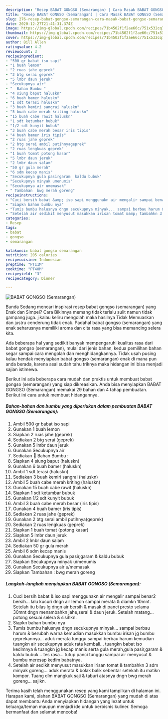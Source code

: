 ```yaml
---
description: "Resep BABAT GONGSO (Semarangan) | Cara Masak BABAT GONGSO (Semarangan) Yang Bisa Manjain Lidah"
title: "Resep BABAT GONGSO (Semarangan) | Cara Masak BABAT GONGSO (Semarangan) Yang Bisa Manjain Lidah"
slug: 276-resep-babat-gongso-semarangan-cara-masak-babat-gongso-semarangan-yang-bisa-manjain-lidah
date: 2020-12-27T21:41:31.374Z
image: https://img-global.cpcdn.com/recipes/71b4502f1f2ae66c/751x532cq70/babat-gongso-semarangan-foto-resep-utama.jpg
thumbnail: https://img-global.cpcdn.com/recipes/71b4502f1f2ae66c/751x532cq70/babat-gongso-semarangan-foto-resep-utama.jpg
cover: https://img-global.cpcdn.com/recipes/71b4502f1f2ae66c/751x532cq70/babat-gongso-semarangan-foto-resep-utama.jpg
author: Bill Allen
ratingvalue: 4.2
reviewcount: 3
recipeingredient:
- "500 gr babat iso sapi"
- "1 buah lemon"
- "2 ruas jahe geprek"
- "2 btg serai geprek"
- "5 lmbr daun jeruk"
- "Secukupnya air"
- "  Bahan Bumbu "
- "4 siung baput haluskn"
- "6 buah bamer haluskn"
- "1 sdt terasi haluskn"
- "3 buah kemiri sangrai haluskn"
- "5 buah cabe merah kriting haluskn"
- "15 buah cabe rawit haluskn"
- "1 sdt ketumbar bubuk"
- "1/2 sdt kunyit bubuk"
- "3 buah cabe merah besar iris tipis"
- "4 buah bamer iris tipis"
- "2 ruas jahe geprek"
- "2 btg serai ambil putihnyageprek"
- "2 ruas lengkuas geprek"
- "1 buah tomat potong kasar"
- "5 lmbr daun jeruk"
- "2 lmbr daun salam"
- "50 gr gula merah"
- "6 sdm kecap manis"
- "Secukupnya gula pasirgaram  kaldu bubuk"
- "Secukupnya minyak umenumis"
- "Secukupnya air umemasak"
- " Tambahan  bwg merah goreng"
recipeinstructions:
- "Cuci bersih babat &amp; iso sapi menggunakn air mengalir sampai benar2 bersih... lalu kucuri dngn air lemon sampai merata &amp; diamkn 10mnt. Setelah itu bilas lg dngn air bersih &amp; masak di panci presto selama 30mnt dngn menambahkn jahe,serai &amp; daun jeruk. Setelah matang... potong sesuai selera &amp; sisihkn."
- "Siapkn bahan bumbu nya"
- "Tumis bumbu halusnya dngn secukupnya minyak... sampai berbau harum &amp; berubah warna kemudian masukkan bumbu irisan jg bumbu geprekannya... aduk merata tunggu sampai berbau harum kemudian tuangkn air secukupnya aduk rata kembali... tuangkn babat iso kedlmnya &amp; tuangkn jg kecap manis serta gula merah,gula pasir,garam &amp; kaldu bubuk... tes rasa... tutup panci tunggu sampai air menyusut &amp; bumbu meresap kedlm babatnya."
- "Setelah air sedikit menyusut masukkan irisan tomat &amp; tambahkn 3 sdm minyak goreng... aduk merata &amp; bolak balik sebentar setekah itu matikn kompor. Tuang dlm mangkuk saji &amp; taburi atasnya dngn bwg merah goreng... sajikn."
categories:
- Resep
tags:
- babat
- gongso
- semarangan

katakunci: babat gongso semarangan 
nutrition: 205 calories
recipecuisine: Indonesian
preptime: "PT11M"
cooktime: "PT40M"
recipeyield: "3"
recipecategory: Dinner

---
```



![BABAT GONGSO (Semarangan)](https://img-global.cpcdn.com/recipes/71b4502f1f2ae66c/751x532cq70/babat-gongso-semarangan-foto-resep-utama.jpg)

Bunda Sedang mencari inspirasi resep babat gongso (semarangan) yang Enak dan Simpel? Cara Bikinnya memang tidak terlalu sulit namun tidak gampang juga. jikalau keliru mengolah maka hasilnya Tidak Memuaskan dan justru cenderung tidak enak. Padahal babat gongso (semarangan) yang enak seharusnya memiliki aroma dan cita rasa yang bisa memancing selera kita.



Ada beberapa hal yang sedikit banyak mempengaruhi kualitas rasa dari babat gongso (semarangan), mulai dari jenis bahan, kedua pemilihan bahan segar sampai cara mengolah dan menghidangkannya. Tidak usah pusing kalau hendak menyiapkan babat gongso (semarangan) enak di mana pun anda berada, karena asal sudah tahu triknya maka hidangan ini bisa menjadi sajian istimewa.


Berikut ini ada beberapa cara mudah dan praktis untuk membuat babat gongso (semarangan) yang siap dikreasikan. Anda bisa menyiapkan BABAT GONGSO (Semarangan) memakai 29 bahan dan 4 tahap pembuatan. Berikut ini cara untuk membuat hidangannya.

<!--inarticleads1-->

##### Bahan-bahan dan bumbu yang diperlukan dalam pembuatan BABAT GONGSO (Semarangan):

1. Ambil 500 gr babat iso sapi
1. Gunakan 1 buah lemon
1. Siapkan 2 ruas jahe (geprek)
1. Sediakan 2 btg serai (geprek)
1. Gunakan 5 lmbr daun jeruk
1. Gunakan Secukupnya air
1. Sediakan  🦁 Bahan Bumbu :
1. Siapkan 4 siung baput (haluskn)
1. Gunakan 6 buah bamer (haluskn)
1. Ambil 1 sdt terasi (haluskn)
1. Sediakan 3 buah kemiri sangrai (haluskn)
1. Ambil 5 buah cabe merah kriting (haluskn)
1. Gunakan 15 buah cabe rawit (haluskn)
1. Siapkan 1 sdt ketumbar bubuk
1. Gunakan 1/2 sdt kunyit bubuk
1. Ambil 3 buah cabe merah besar (iris tipis)
1. Gunakan 4 buah bamer (iris tipis)
1. Sediakan 2 ruas jahe (geprek)
1. Gunakan 2 btg serai ambil putihnya(geprek)
1. Sediakan 2 ruas lengkuas (geprek)
1. Siapkan 1 buah tomat (potong kasar)
1. Siapkan 5 lmbr daun jeruk
1. Ambil 2 lmbr daun salam
1. Sediakan 50 gr gula merah
1. Ambil 6 sdm kecap manis
1. Gunakan Secukupnya gula pasir,garam &amp; kaldu bubuk
1. Siapkan Secukupnya minyak u/menumis
1. Gunakan Secukupnya air u/memasak
1. Siapkan  Tambahan : bwg merah goreng




<!--inarticleads2-->

##### Langkah-langkah menyiapkan BABAT GONGSO (Semarangan):

1. Cuci bersih babat &amp; iso sapi menggunakn air mengalir sampai benar2 bersih... lalu kucuri dngn air lemon sampai merata &amp; diamkn 10mnt. Setelah itu bilas lg dngn air bersih &amp; masak di panci presto selama 30mnt dngn menambahkn jahe,serai &amp; daun jeruk. Setelah matang... potong sesuai selera &amp; sisihkn.
1. Siapkn bahan bumbu nya
1. Tumis bumbu halusnya dngn secukupnya minyak... sampai berbau harum &amp; berubah warna kemudian masukkan bumbu irisan jg bumbu geprekannya... aduk merata tunggu sampai berbau harum kemudian tuangkn air secukupnya aduk rata kembali... tuangkn babat iso kedlmnya &amp; tuangkn jg kecap manis serta gula merah,gula pasir,garam &amp; kaldu bubuk... tes rasa... tutup panci tunggu sampai air menyusut &amp; bumbu meresap kedlm babatnya.
1. Setelah air sedikit menyusut masukkan irisan tomat &amp; tambahkn 3 sdm minyak goreng... aduk merata &amp; bolak balik sebentar setekah itu matikn kompor. Tuang dlm mangkuk saji &amp; taburi atasnya dngn bwg merah goreng... sajikn.




Terima kasih telah menggunakan resep yang kami tampilkan di halaman ini. Harapan kami, olahan BABAT GONGSO (Semarangan) yang mudah di atas dapat membantu Anda menyiapkan hidangan yang lezat untuk keluarga/teman maupun menjadi ide untuk berbisnis kuliner. Semoga bermanfaat dan selamat mencoba!
